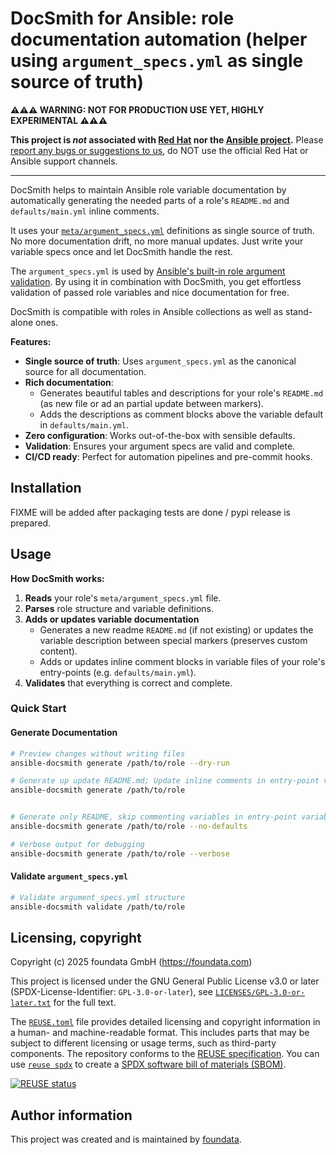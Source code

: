 # DocSmith for Ansible: role documentation automation (helper using `argument_specs.yml` as single source of truth)

**⚠⚠⚠ WARNING: NOT FOR PRODUCTION USE YET, HIGHLY EXPERIMENTAL ⚠⚠⚠**

**This project is *not* associated with [Red Hat](https://www.redhat.com/) nor the [Ansible project](https://ansible.com/).** Please [report any bugs or suggestions to us](./CONTRIBUTING.md), do NOT use the official Red Hat or Ansible support channels.

---

DocSmith helps to maintain Ansible role variable documentation by automatically generating the needed parts of a role's `README.md` and `defaults/main.yml` inline comments.

It uses your [`meta/argument_specs.yml`](https://docs.ansible.com/ansible/latest/playbook_guide/playbooks_reuse_roles.html#specification-format) definitions as single source of truth. No more documentation drift, no more manual updates. Just write your variable specs once and let DocSmith handle the rest.

The `argument_specs.yml` is used by [Ansible's built-in role argument validation](https://docs.ansible.com/ansible/latest/playbook_guide/playbooks_reuse_roles.html#role-argument-validation). By using it in combination with DocSmith, you get effortless validation of passed role variables and nice documentation for free.

DocSmith is compatible with roles in Ansible collections as well as stand-alone ones.


**Features:**

- **Single source of truth**: Uses `argument_specs.yml` as the canonical source for all documentation.
- **Rich documentation**:
  - Generates beautiful tables and descriptions for your role's `README.md` (as new file or ad an partial update between markers).
  - Adds the descriptions as comment blocks above the variable default in `defaults/main.yml`.
- **Zero configuration**: Works out-of-the-box with sensible defaults.
- **Validation**: Ensures your argument specs are valid and complete.
- **CI/CD ready**: Perfect for automation pipelines and pre-commit hooks.




## Installation<a id="installation"></a>

FIXME will be added after packaging tests are done / pypi release is prepared.



## Usage<a id="usage"></a>

**How DocSmith works:**

1. **Reads** your role's `meta/argument_specs.yml` file.
2. **Parses** role structure and variable definitions.
3. **Adds or updates variable documentation**
   * Generates a new readme `README.md` (if not existing) or updates the variable description between special markers (preserves custom content).
   * Adds or updates inline comment blocks in variable files of your role's entry-points (e.g. `defaults/main.yml`).
4. **Validates** that everything is correct and complete.


### Quick Start

#### Generate Documentation

```bash
# Preview changes without writing files
ansible-docsmith generate /path/to/role --dry-run

# Generate up update README.md; Update inline comments in entry-point variable files (like defaults/main.yml)
ansible-docsmith generate /path/to/role


# Generate only README, skip commenting variables in entry-point variable files (like defaults/main.yml)
ansible-docsmith generate /path/to/role --no-defaults

# Verbose output for debugging
ansible-docsmith generate /path/to/role --verbose
```

#### Validate `argument_specs.yml`

```bash
# Validate argument_specs.yml structure
ansible-docsmith validate /path/to/role
```


## Licensing, copyright<a id="licensing-copyright"></a>

<!--REUSE-IgnoreStart-->
Copyright (c) 2025 foundata GmbH (https://foundata.com)

This project is licensed under the GNU General Public License v3.0 or later (SPDX-License-Identifier: `GPL-3.0-or-later`), see [`LICENSES/GPL-3.0-or-later.txt`](LICENSES/GPL-3.0-or-later.txt) for the full text.

The [`REUSE.toml`](REUSE.toml) file provides detailed licensing and copyright information in a human- and machine-readable format. This includes parts that may be subject to different licensing or usage terms, such as third-party components. The repository conforms to the [REUSE specification](https://reuse.software/spec/). You can use [`reuse spdx`](https://reuse.readthedocs.io/en/latest/readme.html#cli) to create a [SPDX software bill of materials (SBOM)](https://en.wikipedia.org/wiki/Software_Package_Data_Exchange).
<!--REUSE-IgnoreEnd-->

[![REUSE status](https://api.reuse.software/badge/github.com/foundata/ansible-docsmith)](https://api.reuse.software/info/github.com/foundata/ansible-docsmith)


## Author information<a id="author-information"></a>

This project was created and is maintained by [foundata](https://foundata.com/).
